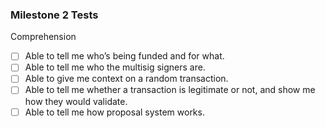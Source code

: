 ### Milestone 2 Tests

Comprehension

- [ ] Able to tell me who’s being funded and for what.
- [ ] Able to tell me who the multisig signers are.
- [ ] Able to give me context on a random transaction.
- [ ] Able to tell me whether a transaction is legitimate or not, and show me how they would validate.
- [ ] Able to tell me how proposal system works.
